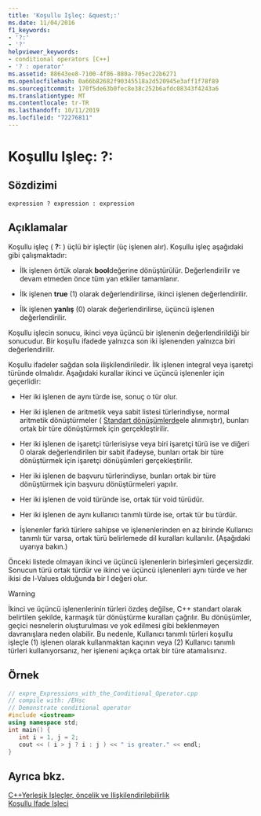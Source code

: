 ```yaml
---
title: 'Koşullu Işleç: &quest;:'
ms.date: 11/04/2016
f1_keywords:
- '?:'
- '?'
helpviewer_keywords:
- conditional operators [C++]
- '? : operator'
ms.assetid: 88643ee8-7100-4f86-880a-705ec22b6271
ms.openlocfilehash: 0a66b82682f90345518a2d520945e3aff1f78f89
ms.sourcegitcommit: 170f5de63b0fec8e38c252b6afdc08343f4243a6
ms.translationtype: MT
ms.contentlocale: tr-TR
ms.lasthandoff: 10/11/2019
ms.locfileid: "72276811"
---
```

# <a name="conditional-operator-quest-"></a>Koşullu Işleç: &quest;:

## <a name="syntax"></a>Sözdizimi

```
expression ? expression : expression
```

## <a name="remarks"></a>Açıklamalar

Koşullu işleç ( **?:** ) üçlü bir işleçtir (üç işlenen alır). Koşullu işleç aşağıdaki gibi çalışmaktadır:

- İlk işlenen örtük olarak **bool**değerine dönüştürülür. Değerlendirilir ve devam etmeden önce tüm yan etkiler tamamlanır.

- İlk işlenen **true** (1) olarak değerlendirilirse, ikinci işlenen değerlendirilir.

- İlk işlenen **yanlış** (0) olarak değerlendirilirse, üçüncü işlenen değerlendirilir.

Koşullu işlecin sonucu, ikinci veya üçüncü bir işlenenin değerlendirildiği bir sonucudur. Bir koşullu ifadede yalnızca son iki işlenenden yalnızca biri değerlendirilir.

Koşullu ifadeler sağdan sola ilişkilendiriledir. İlk işlenen integral veya işaretçi türünde olmalıdır. Aşağıdaki kurallar ikinci ve üçüncü işlenenler için geçerlidir:

- Her iki işlenen de aynı türde ise, sonuç o tür olur.

- Her iki işlenen de aritmetik veya sabit listesi türlerindiyse, normal aritmetik dönüştürmeler ( [Standart dönüşümlerde](standard-conversions.md)ele alınmıştır), bunları ortak bir türe dönüştürmek için gerçekleştirilir.

- Her iki işlenen de işaretçi türlerisiyse veya biri işaretçi türü ise ve diğeri 0 olarak değerlendirilen bir sabit ifadeyse, bunları ortak bir türe dönüştürmek için işaretçi dönüşümleri gerçekleştirilir.

- Her iki işlenen de başvuru türlerindiyse, bunları ortak bir türe dönüştürmek için başvuru dönüştürmeleri yapılır.

- Her iki işlenen de void türünde ise, ortak tür void türüdür.

- Her iki işlenen de aynı kullanıcı tanımlı türde ise, ortak tür bu türdür.

- İşlenenler farklı türlere sahipse ve işlenenlerinden en az birinde Kullanıcı tanımlı tür varsa, ortak türü belirlemede dil kuralları kullanılır. (Aşağıdaki uyarıya bakın.)

Önceki listede olmayan ikinci ve üçüncü işlenenlerin birleşimleri geçersizdir. Sonucun türü ortak türdür ve ikinci ve üçüncü işlenenleri aynı türde ve her ikisi de l-Values olduğunda bir l değeri olur.

> [!WARNING]
>  İkinci ve üçüncü işlenenlerinin türleri özdeş değilse, C++ standart olarak belirtilen şekilde, karmaşık tür dönüştürme kuralları çağrılır. Bu dönüşümler, geçici nesnelerin oluşturulması ve yok edilmesi gibi beklenmeyen davranışlara neden olabilir. Bu nedenle, Kullanıcı tanımlı türleri koşullu işleçle (1) işlenen olarak kullanmaktan kaçının veya (2) Kullanıcı tanımlı türleri kullanıyorsanız, her işleneni açıkça ortak bir türe atamalısınız.

## <a name="example"></a>Örnek

```cpp
// expre_Expressions_with_the_Conditional_Operator.cpp
// compile with: /EHsc
// Demonstrate conditional operator
#include <iostream>
using namespace std;
int main() {
   int i = 1, j = 2;
   cout << ( i > j ? i : j ) << " is greater." << endl;
}
```

## <a name="see-also"></a>Ayrıca bkz.

[C++Yerleşik Işleçler, öncelik ve Ilişkilendirilebilirlik](../cpp/cpp-built-in-operators-precedence-and-associativity.md)<br/>
[Koşullu Ifade Işleci](../c-language/conditional-expression-operator.md)